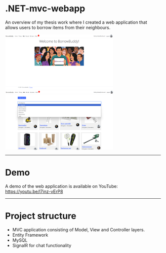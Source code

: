 # .NET-mvc-webapp
An overview of my thesis work where I created a web application that allows users to borrow items from their neighbours.

<img src="assets/images/Screenshot-1.png" alt="Description" width="350" />
<img src="assets/images/Screenshot-2.png" alt="Description" width="350" />

---

# Demo
A demo of the web application is available on YouTube:
https://youtu.be/l7inz-vErP8

---

# Project structure
- MVC application consisting of Model, View and Controller layers.
- Entity Framework
- MySQL
- SignalR for chat functionality
